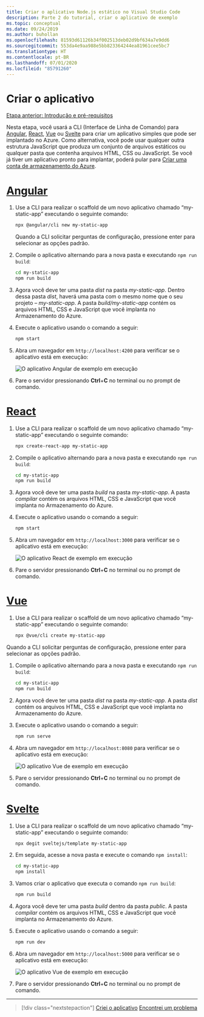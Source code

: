 ```yaml
---
title: Criar o aplicativo Node.js estático no Visual Studio Code
description: Parte 2 do tutorial, criar o aplicativo de exemplo
ms.topic: conceptual
ms.date: 09/24/2019
ms.author: buhollan
ms.openlocfilehash: 81593d61126b34f002513deb02d9bf634a7e9dd6
ms.sourcegitcommit: 553da4e9aa988e5bb823364244ea81961cee5bc7
ms.translationtype: HT
ms.contentlocale: pt-BR
ms.lasthandoff: 07/01/2020
ms.locfileid: "85791260"
---
```

# <a name="create-the-app"></a>Criar o aplicativo

[Etapa anterior: Introdução e pré-requisitos](tutorial-vscode-static-website-node-01.md)

Nesta etapa, você usará a CLI (Interface de Linha de Comando) para [Angular](https://cli.angular.io/), [React](https://github.com/facebook/create-react-app), [Vue](https://cli.vuejs.org/) ou [Svelte](https://github.com/sveltejs/template) para criar um aplicativo simples que pode ser implantado no Azure. Como alternativa, você pode usar qualquer outra estrutura JavaScript que produza um conjunto de arquivos estáticos ou qualquer pasta que contenha arquivos HTML, CSS ou JavaScript. Se você já tiver um aplicativo pronto para implantar, poderá pular para [Criar uma conta de armazenamento do Azure](tutorial-vscode-static-website-node-03.md).

# <a name="angular"></a>[Angular](#tab/angular)

1. Use a CLI para realizar o scaffold de um novo aplicativo chamado “my-static-app” executando o seguinte comando:

    ```bash
    npx @angular/cli new my-static-app
    ```

    Quando a CLI solicitar perguntas de configuração, pressione enter para selecionar as opções padrão.

1. Compile o aplicativo alternando para a nova pasta e executando `npm run build`:

    ```bash
    cd my-static-app
    npm run build
    ```

1. Agora você deve ter uma pasta _dist_ na pasta _my-static-app_. Dentro dessa pasta _dist_, haverá uma pasta com o mesmo nome que o seu projeto – _my-static-app_. A pasta _build/my-static-app_ contém os arquivos HTML, CSS e JavaScript que você implanta no Armazenamento do Azure.

1. Execute o aplicativo usando o comando a seguir:

    ```bash
    npm start
    ```

1. Abra um navegador em `http://localhost:4200` para verificar se o aplicativo está em execução:

    ![O aplicativo Angular de exemplo em execução](media/static-website/local-app-angular.png)

1. Pare o servidor pressionando **Ctrl**+**C** no terminal ou no prompt de comando.

# <a name="react"></a>[React](#tab/react)

1. Use a CLI para realizar o scaffold de um novo aplicativo chamado “my-static-app” executando o seguinte comando:

    ```bash
    npx create-react-app my-static-app
    ```

1. Compile o aplicativo alternando para a nova pasta e executando `npm run build`:

    ```bash
    cd my-static-app
    npm run build
    ```

1. Agora você deve ter uma pasta _build_ na pasta _my-static-app_. A pasta _compilar_ contém os arquivos HTML, CSS e JavaScript que você implanta no Armazenamento do Azure.

1. Execute o aplicativo usando o comando a seguir:

    ```bash
    npm start
    ```

1. Abra um navegador em `http://localhost:3000` para verificar se o aplicativo está em execução:

    ![O aplicativo React de exemplo em execução](media/static-website/local-app-react.png)

1. Pare o servidor pressionando **Ctrl**+**C** no terminal ou no prompt de comando.

# <a name="vue"></a>[Vue](#tab/vue)

1. Use a CLI para realizar o scaffold de um novo aplicativo chamado “my-static-app” executando o seguinte comando:

    ```bash
    npx @vue/cli create my-static-app
    ```

Quando a CLI solicitar perguntas de configuração, pressione enter para selecionar as opções padrão.

1. Compile o aplicativo alternando para a nova pasta e executando `npm run build`:

    ```bash
    cd my-static-app
    npm run build
    ```

1. Agora você deve ter uma pasta _dist_ na pasta _my-static-app_. A pasta _dist_ contém os arquivos HTML, CSS e JavaScript que você implanta no Armazenamento do Azure.

1. Execute o aplicativo usando o comando a seguir:

     ```bash
     npm run serve
     ```

1. Abra um navegador em `http://localhost:8080` para verificar se o aplicativo está em execução:

    ![O aplicativo Vue de exemplo em execução](media/static-website/local-app-vue.png)

1. Pare o servidor pressionando **Ctrl**+**C** no terminal ou no prompt de comando.

# <a name="svelte"></a>[Svelte](#tab/svelte)

1. Use a CLI para realizar o scaffold de um novo aplicativo chamado “my-static-app” executando o seguinte comando:

    ```bash
    npx degit sveltejs/template my-static-app
    ```

1. Em seguida, acesse a nova pasta e execute o comando `npm install`:

    ```bash
    cd my-static-app
    npm install
    ```

1. Vamos criar o aplicativo que executa o comando `npm run build`:

    ```bash
    npm run build
    ```

1. Agora você deve ter uma pasta _build_ dentro da pasta _public_. A pasta _compilar_ contém os arquivos HTML, CSS e JavaScript que você implanta no Armazenamento do Azure.

1. Execute o aplicativo usando o comando a seguir:

     ```bash
     npm run dev
     ```

1. Abra um navegador em `http://localhost:5000` para verificar se o aplicativo está em execução:

    ![O aplicativo Vue de exemplo em execução](media/static-website/local-app-svelte.png)

1. Pare o servidor pressionando **Ctrl**+**C** no terminal ou no prompt de comando.

---

> [!div class="nextstepaction"]
> [Criei o aplicativo](tutorial-vscode-static-website-node-03.md) [Encontrei um problema](https://www.research.net/r/PWZWZ52?tutorial=node-deployment-staticwebsite&step=create-app)
